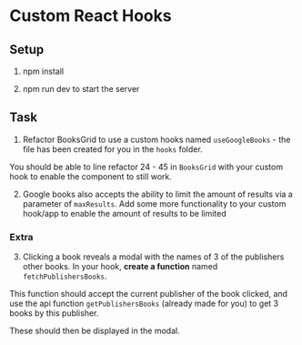 # Custom React Hooks

## Setup

1. npm install

2. npm run dev to start the server

## Task

1. Refactor BooksGrid to use a custom hooks named `useGoogleBooks` - the file has been created for you in the `hooks` folder.

You should be able to line refactor 24 - 45 in `BooksGrid` with your custom hook to enable the component to still work.

2. Google books also accepts the ability to limit the amount of results via a parameter of `maxResults`. Add some more functionality to your custom hook/app to enable the amount of results to be limited

### Extra

3. Clicking a book reveals a modal with the names of 3 of the publishers other books. In your hook, **create a function** named `fetchPublishersBooks`.

This function should accept the current publisher of the book clicked, and use the api function `getPublishersBooks` (already made for you) to get 3 books by this publisher.

These should then be displayed in the modal.
